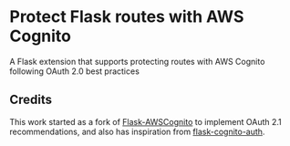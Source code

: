 # Protect Flask routes with AWS Cognito

A Flask extension that supports protecting routes with AWS Cognito following OAuth 2.0 best practices


## Credits

This work started as a fork of [Flask-AWSCognito](https://github.com/cgauge/Flask-AWSCognito) to implement OAuth 2.1 recommendations, and also has inspiration from [flask-cognito-auth](https://github.com/shrivastava-v-ankit/flask-cognito-auth).
